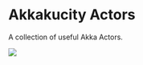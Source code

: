 # Akkakucity Actors

A collection of useful Akka Actors.

![](https://s-media-cache-ak0.pinimg.com/originals/37/ea/3a/37ea3a040d5243de7085f3e7705c8a55.jpg)
